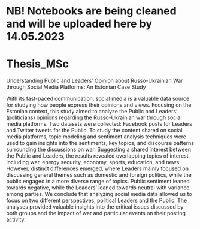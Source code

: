 # NB! Notebooks are being cleaned and will be uploaded here by 14.05.2023

# Thesis_MSc
Understanding Public and Leaders’ Opinion about Russo-Ukrainian War through Social Media Platforms: An Estonian Case Study 

With its fast-paced communication, social media is a valuable data source for studying how people express their opinions and views. Focusing on the Estonian context, this study aimed to analyze the Public and Leaders’ (politicians) opinions regarding the Russo-Ukrainian war through social media platforms. 
Two datasets were collected: Facebook posts for Leaders and Twitter tweets for the Public. To study the content shared on social media platforms, topic modeling and sentiment analysis techniques were used to gain insights into the sentiments, key topics, and discourse patterns surrounding the discussions on war. 
Suggesting a shared interest between the Public and Leaders, the results revealed overlapping topics of interest, including war, energy security, economy, sports, education, and news. However, distinct differences emerged, where Leaders mainly focused on discussing general themes such as domestic and foreign politics, while the public engaged in a more diverse range of topics. Public sentiment leaned towards negative, while the Leaders’ leaned towards neutral with variance among parties.
We conclude that analyzing social media data allowed us to focus on two different perspectives, political Leaders and the Public. The analyses provided valuable insights into the critical issues discussed by both groups and the impact of war and particular events on their posting activity.
